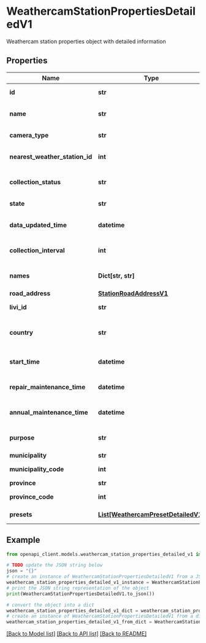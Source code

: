 # WeathercamStationPropertiesDetailedV1

Weathercam station properties object with detailed information

## Properties

Name | Type | Description | Notes
------------ | ------------- | ------------- | -------------
**id** | **str** | Id of the road station | 
**name** | **str** | Common name of road station | [optional] 
**camera_type** | **str** | Type of camera | [optional] 
**nearest_weather_station_id** | **int** | Nearest weather station id | [optional] 
**collection_status** | **str** | Data collection status | [optional] 
**state** | **str** | Road station state | [optional] 
**data_updated_time** | **datetime** | Data last updated date time | [optional] 
**collection_interval** | **int** | Data collection interval [s] | [optional] 
**names** | **Dict[str, str]** | Map of names [fi, sv, en] | [optional] 
**road_address** | [**StationRoadAddressV1**](StationRoadAddressV1.md) |  | [optional] 
**livi_id** | **str** | Id in road registry | [optional] 
**country** | **str** | Country where station is located | [optional] 
**start_time** | **datetime** | Station established date time | [optional] 
**repair_maintenance_time** | **datetime** | Repair maintenance date time | [optional] 
**annual_maintenance_time** | **datetime** | Annual maintenance date time | [optional] 
**purpose** | **str** | Purpose of the road station | [optional] 
**municipality** | **str** | Municipality | [optional] 
**municipality_code** | **int** | Municipality code | [optional] 
**province** | **str** | Province | [optional] 
**province_code** | **int** | Province code | [optional] 
**presets** | [**List[WeathercamPresetDetailedV1]**](WeathercamPresetDetailedV1.md) | Weathercam presets | [optional] 

## Example

```python
from openapi_client.models.weathercam_station_properties_detailed_v1 import WeathercamStationPropertiesDetailedV1

# TODO update the JSON string below
json = "{}"
# create an instance of WeathercamStationPropertiesDetailedV1 from a JSON string
weathercam_station_properties_detailed_v1_instance = WeathercamStationPropertiesDetailedV1.from_json(json)
# print the JSON string representation of the object
print(WeathercamStationPropertiesDetailedV1.to_json())

# convert the object into a dict
weathercam_station_properties_detailed_v1_dict = weathercam_station_properties_detailed_v1_instance.to_dict()
# create an instance of WeathercamStationPropertiesDetailedV1 from a dict
weathercam_station_properties_detailed_v1_from_dict = WeathercamStationPropertiesDetailedV1.from_dict(weathercam_station_properties_detailed_v1_dict)
```
[[Back to Model list]](../README.md#documentation-for-models) [[Back to API list]](../README.md#documentation-for-api-endpoints) [[Back to README]](../README.md)


